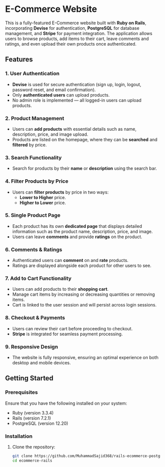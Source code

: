 # E-Commerce Website

This is a fully-featured E-Commerce website built with **Ruby on Rails**, incorporating **Devise** for authentication, **PostgreSQL** for database management, and **Stripe** for payment integration. The application allows users to browse products, add items to their cart, leave comments and ratings, and even upload their own products once authenticated. 

## Features

### 1. **User Authentication**
   - **Devise** is used for secure authentication (sign up, login, logout, password reset, and email confirmation).
   - Only **authenticated users** can upload products.
   - No admin role is implemented — all logged-in users can upload products.

### 2. **Product Management**
   - Users can **add products** with essential details such as name, description, price, and image upload.
   - Products are listed on the homepage, where they can be **searched** and **filtered** by price.
   
### 3. **Search Functionality**
   - Search for products by their **name** or **description** using the search bar.

### 4. **Filter Products by Price**
   - Users can **filter products** by price in two ways:
     - **Lower to Higher** price.
     - **Higher to Lower** price.

### 5. **Single Product Page**
   - Each product has its own **dedicated page** that displays detailed information such as the product name, description, price, and image.
   - Users can leave **comments** and provide **ratings** on the product.
   
### 6. **Comments & Ratings**
   - Authenticated users can **comment** on and **rate** products.
   - Ratings are displayed alongside each product for other users to see.

### 7. **Add to Cart Functionality**
   - Users can add products to their **shopping cart**.
   - Manage cart items by increasing or decreasing quantities or removing items.
   - Cart is linked to the user session and will persist across login sessions.

### 8. **Checkout & Payments**
   - Users can review their cart before proceeding to checkout.
   - **Stripe** is integrated for seamless payment processing.

### 9. **Responsive Design**
   - The website is fully responsive, ensuring an optimal experience on both desktop and mobile devices.

## Getting Started

### Prerequisites
Ensure that you have the following installed on your system:
- Ruby (version 3.3.4)
- Rails (version 7.2.1)
- PostgreSQL (version 12.20)

### Installation

1. Clone the repository:
   ```bash
   git clone https://github.com/MuhammadSajid368/rails-ecommerce-postgrsql.git
   cd ecommerce-rails
